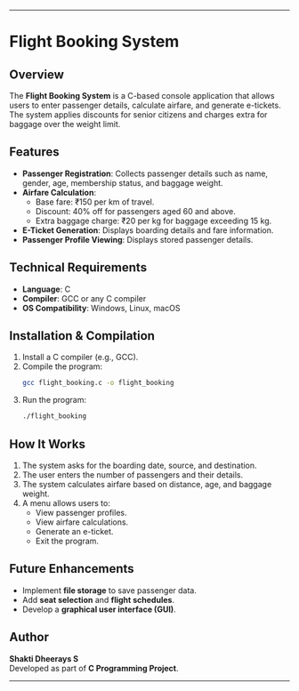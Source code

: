 
---

# Flight Booking System

## Overview
The **Flight Booking System** is a C-based console application that allows users to enter passenger details, calculate airfare, and generate e-tickets. The system applies discounts for senior citizens and charges extra for baggage over the weight limit.

## Features
- **Passenger Registration**: Collects passenger details such as name, gender, age, membership status, and baggage weight.
- **Airfare Calculation**: 
  - Base fare: ₹150 per km of travel.
  - Discount: 40% off for passengers aged 60 and above.
  - Extra baggage charge: ₹20 per kg for baggage exceeding 15 kg.
- **E-Ticket Generation**: Displays boarding details and fare information.
- **Passenger Profile Viewing**: Displays stored passenger details.

## Technical Requirements
- **Language**: C
- **Compiler**: GCC or any C compiler
- **OS Compatibility**: Windows, Linux, macOS

## Installation & Compilation
1. Install a C compiler (e.g., GCC).
2. Compile the program:
   ```sh
   gcc flight_booking.c -o flight_booking
   ```
3. Run the program:
   ```sh
   ./flight_booking
   ```

## How It Works
1. The system asks for the boarding date, source, and destination.
2. The user enters the number of passengers and their details.
3. The system calculates airfare based on distance, age, and baggage weight.
4. A menu allows users to:
   - View passenger profiles.
   - View airfare calculations.
   - Generate an e-ticket.
   - Exit the program.

## Future Enhancements
- Implement **file storage** to save passenger data.
- Add **seat selection** and **flight schedules**.
- Develop a **graphical user interface (GUI)**.

## Author
**Shakti Dheerays S**  
Developed as part of **C Programming Project**.

---

